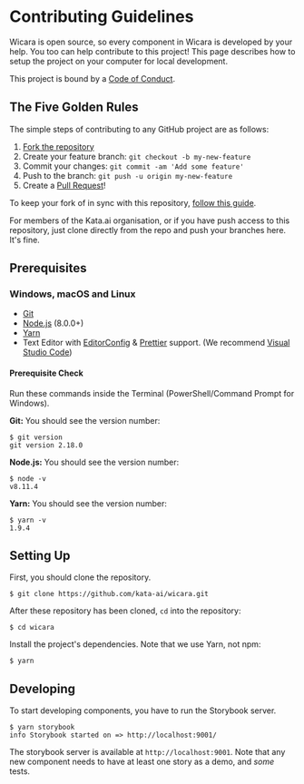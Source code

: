 # Contributing Guidelines

Wicara is open source, so every component in Wicara is developed by your help. You too can help contribute to this project! This page describes how to setup the project on your computer for local development.

This project is bound by a [Code of Conduct](CODE_OF_CONDUCT.md).

## The Five Golden Rules

The simple steps of contributing to any GitHub project are as follows:

1. [Fork the repository](https://github.com/kata-ai/wicara/fork)
2. Create your feature branch: `git checkout -b my-new-feature`
3. Commit your changes: `git commit -am 'Add some feature'`
4. Push to the branch: `git push -u origin my-new-feature`
5. Create a [Pull Request](https://github.com/kata-ai/wicara/pulls)!

To keep your fork of in sync with this repository, [follow this guide](https://help.github.com/articles/syncing-a-fork/).

For members of the Kata.ai organisation, or if you have push access to this repository, just clone directly from the repo and push your branches here. It's fine.

## Prerequisites

### Windows, macOS and Linux

- [Git](http://git-scm.com/)
- [Node.js](http://nodejs.org/) (8.0.0+)
- [Yarn](https://yarnpkg.com/)
- Text Editor with [EditorConfig](http://editorconfig.org/) & [Prettier](https://prettier.io/) support. (We recommend [Visual Studio Code](https://code.visualstudio.com/))

#### Prerequisite Check

Run these commands inside the Terminal (PowerShell/Command Prompt for Windows).

**Git:** You should see the version number:

```sh-session
$ git version
git version 2.18.0
```

**Node.js:** You should see the version number:

```sh-session
$ node -v
v8.11.4
```

**Yarn:** You should see the version number:

```sh-session
$ yarn -v
1.9.4
```

## Setting Up

First, you should clone the repository.

```sh-session
$ git clone https://github.com/kata-ai/wicara.git
```

After these repository has been cloned, `cd` into the repository:

```sh-session
$ cd wicara
```

Install the project's dependencies. Note that we use Yarn, not npm:

```sh-session
$ yarn
```

## Developing

To start developing components, you have to run the Storybook server.

```sh-session
$ yarn storybook
info Storybook started on => http://localhost:9001/
```

The storybook server is available at `http://localhost:9001`. Note that any new component needs to have at least one story as a demo, and _some_ tests.
